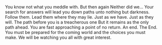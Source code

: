 You know not what you meddle with. But then again Neither did we... Your search for answers will lead you down paths unto nothing but darkness. Follow them. Lead them where they may lie. Just as we have. Just as they will. The path before you is a treacherous one But it remains as the only path ahead. You are fast approaching a point of no return. An end. The End. You must be prepared for the coming world and the choices you must make. We will be watching you all with great interest.